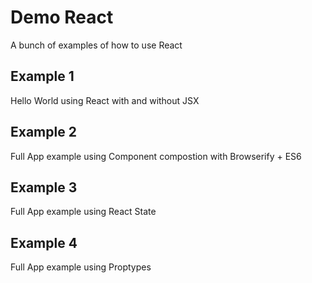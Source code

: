# Demo React

A bunch of examples of how to use React

## Example 1

Hello World using React with and without JSX

## Example 2

Full App example using Component compostion with Browserify + ES6

## Example 3

Full App example using React State


## Example 4

Full App example using Proptypes
